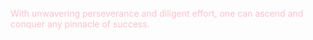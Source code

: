 <font color="pink">With unwavering perseverance and diligent effort,
one can ascend and conquer any pinnacle of success.</font>
